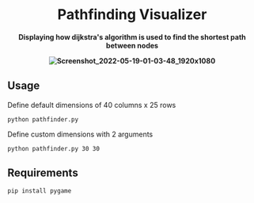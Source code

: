 <h1 align="center">
  Pathfinding Visualizer
</h1>

<h4 align="center">Displaying how dijkstra's algorithm is used to find the shortest path between nodes

![Screenshot_2022-05-19-01-03-48_1920x1080](https://user-images.githubusercontent.com/34258175/169211994-97687887-7066-4949-80a7-359892398fe0.png)

</h4>

## Usage

Define default dimensions of 40 columns x 25 rows

```
python pathfinder.py
```

Define custom dimensions with 2 arguments
```
python pathfinder.py 30 30
```

## Requirements

```
pip install pygame
```
